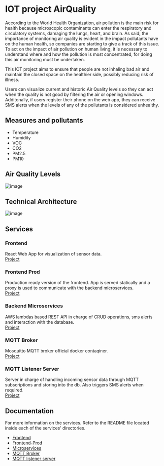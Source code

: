 # IOT project AirQuality
According to the World Health Organization, air pollution is the main risk for health because microscopic contaminants can enter the respiratory and circulatory systems, damaging the lungs, heart, and brain.  As said, the importance of monitoring air quality is evident in the impact pollutants have on the human health, so companies are starting to give a track of this issue.
To act on the impact of air pollution on human living, it is necessary to understand where and how the pollution is most concentrated, for doing this air monitoring must be undertaken. 

This IOT project aims to ensure that people are not inhaling bad air and maintain the closed space on the healthier side, possibly reducing risk of illness.

Users can visualize current and historic Air Quality levels so they can act when the quality is not good by filtering the air or opening windows. Additonally, if users register their phone on the web app, they can receive SMS alerts when the levels of any of the pollutants is considered unhealthy. 
## Measures and pollutants
- Temperature
- Humidity
- VOC
- CO2
- PM2.5
- PM10

## Air Quality Levels
![image](https://user-images.githubusercontent.com/43227523/167077565-7edbe21f-c624-4d22-aed3-3d7eefc89d52.png)


## Technical Architecture
![image](https://user-images.githubusercontent.com/43227523/167076636-396cbbdf-5d97-4355-857e-cc6601f75020.png)

## Services

### Frontend
React Web App for visualization of sensor data.\
[Project](front/air-quality-front)

### Frontend Prod
Production ready version of the frontend. App is served statically and a proxy is used to communicate with the backend microservices.\
[Project](front/air-quality-front-prod)

### Backend Microservices
AWS lambdas based REST API in charge of CRUD operations, sms alerts and interaction with the database.\
[Project](microservices)

### MQTT Broker
Mosquitto MQTT broker official docker contaqiner.\
[Project](MQTT_Broker)

### MQTT Listener Server
Server in charge of handling incoming sensor data through MQTT subscriptions and storing into the db. Also triggers SMS alerts when required.\
[Project](MQTT_listener_server)

## Documentation
For more information on the services. Refer to the README file located inside each of the services' directories.
- [Frontend](front/air-quality-front/README.md)
- [Frontend-Prod](front/air-quality-front-prod/README.md)
- [Microservices](microservices/README.md)
- [MQTT Broker](MQTT_Broker/README.md)
- [MQTT listener server](MQTT_listener_server/README.md)
